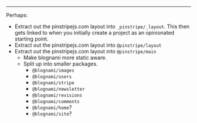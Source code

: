
---

Perhaps:
- Extract out the pinstripejs.com layout into `_pinstripe/_layout`. This then gets linked to when you initially create a project as an opinionated starting point.
- Extract out the pinstripejs.com layout into `@pinstripe/layout`
- Extract out the pinstripejs.com layout into `@pinstripe/main`
    - Make blognami more static aware.
    - Split up into smaller packages.
        - `@blognami/images`
        - `@blognami/users`
        - `@blognami/stripe`
        - `@blognami/newsletter`
        - `@blognami/revisions`
        - `@blognami/comments`
        - `@blognami/home`?
        - `@blognami/site`?



